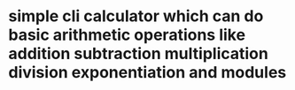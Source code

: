 # simple cli calculator which can do basic arithmetic operations like addition subtraction multiplication division exponentiation and modules